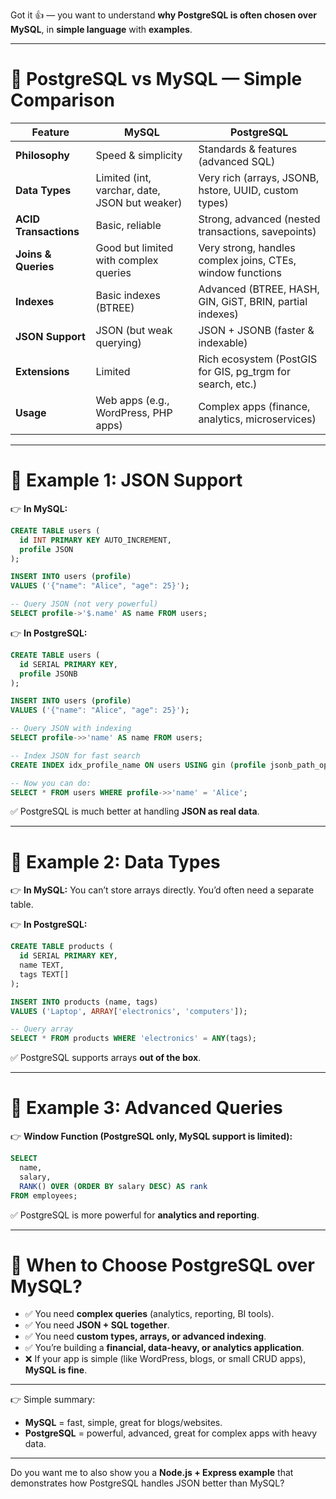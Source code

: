 Got it 👍 — you want to understand **why PostgreSQL is often chosen over MySQL**, in **simple language** with **examples**.

---

# 🥊 PostgreSQL vs MySQL — Simple Comparison

| Feature               | **MySQL**                                     | **PostgreSQL**                                              |
| --------------------- | --------------------------------------------- | ----------------------------------------------------------- |
| **Philosophy**        | Speed & simplicity                            | Standards & features (advanced SQL)                         |
| **Data Types**        | Limited (int, varchar, date, JSON but weaker) | Very rich (arrays, JSONB, hstore, UUID, custom types)       |
| **ACID Transactions** | Basic, reliable                               | Strong, advanced (nested transactions, savepoints)          |
| **Joins & Queries**   | Good but limited with complex queries         | Very strong, handles complex joins, CTEs, window functions  |
| **Indexes**           | Basic indexes (BTREE)                         | Advanced (BTREE, HASH, GIN, GiST, BRIN, partial indexes)    |
| **JSON Support**      | JSON (but weak querying)                      | JSON + JSONB (faster & indexable)                           |
| **Extensions**        | Limited                                       | Rich ecosystem (PostGIS for GIS, pg\_trgm for search, etc.) |
| **Usage**             | Web apps (e.g., WordPress, PHP apps)          | Complex apps (finance, analytics, microservices)            |

---

# 📌 Example 1: JSON Support

👉 **In MySQL:**

```sql
CREATE TABLE users (
  id INT PRIMARY KEY AUTO_INCREMENT,
  profile JSON
);

INSERT INTO users (profile) 
VALUES ('{"name": "Alice", "age": 25}');

-- Query JSON (not very powerful)
SELECT profile->'$.name' AS name FROM users;
```

👉 **In PostgreSQL:**

```sql
CREATE TABLE users (
  id SERIAL PRIMARY KEY,
  profile JSONB
);

INSERT INTO users (profile)
VALUES ('{"name": "Alice", "age": 25}');

-- Query JSON with indexing
SELECT profile->>'name' AS name FROM users;

-- Index JSON for fast search
CREATE INDEX idx_profile_name ON users USING gin (profile jsonb_path_ops);

-- Now you can do:
SELECT * FROM users WHERE profile->>'name' = 'Alice';
```

✅ PostgreSQL is much better at handling **JSON as real data**.

---

# 📌 Example 2: Data Types

👉 **In MySQL:**
You can’t store arrays directly. You’d often need a separate table.

👉 **In PostgreSQL:**

```sql
CREATE TABLE products (
  id SERIAL PRIMARY KEY,
  name TEXT,
  tags TEXT[]
);

INSERT INTO products (name, tags)
VALUES ('Laptop', ARRAY['electronics', 'computers']);

-- Query array
SELECT * FROM products WHERE 'electronics' = ANY(tags);
```

✅ PostgreSQL supports arrays **out of the box**.

---

# 📌 Example 3: Advanced Queries

👉 **Window Function (PostgreSQL only, MySQL support is limited):**

```sql
SELECT 
  name, 
  salary, 
  RANK() OVER (ORDER BY salary DESC) AS rank
FROM employees;
```

✅ PostgreSQL is more powerful for **analytics and reporting**.

---

# 🔑 When to Choose PostgreSQL over MySQL?

* ✅ You need **complex queries** (analytics, reporting, BI tools).
* ✅ You need **JSON + SQL together**.
* ✅ You need **custom types, arrays, or advanced indexing**.
* ✅ You’re building a **financial, data-heavy, or analytics application**.
* ❌ If your app is simple (like WordPress, blogs, or small CRUD apps), **MySQL is fine**.

---

👉 Simple summary:

* **MySQL** = fast, simple, great for blogs/websites.
* **PostgreSQL** = powerful, advanced, great for complex apps with heavy data.

---

Do you want me to also show you a **Node.js + Express example** that demonstrates how PostgreSQL handles JSON better than MySQL?

